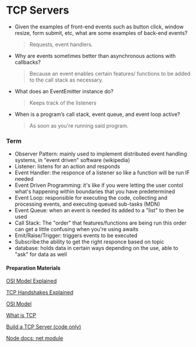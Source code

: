 # TCP Servers
- Given the examples of front-end events such as button click, window resize, form submit, etc, what are some examples of back-end events?
  > Requests, event handlers.
- Why are events sometimes better than asynchronous actions with callbacks?
  > Because an event enables certain features/ functions to be added to the call stack as necessary.
- What does an EventEmitter instance do?
  > Keeps track of the listeners
- When is a program’s call stack, event queue, and event loop active?
  > As soon as you're running said program.
  
  
### Term
- Observer Pattern: mainly used to implement distributed event handling systems, in "event driven" software (wikipedia)
- Listener: listens for an action and responds
- Event Handler: the responce of a listener so like a function will be run IF needed
- Event Driven Programming: it's like if you were letting the user contol what's happening within boundaries that you have predetermined 
- Event Loop: responsible for executing the code, collecting and processing events, and executing queued sub-tasks (MDN)
- Event Queue: when an event is needed its added to a "list" to then be used
- Call Stack: The "order" that features/functions are being run this order can get a little confusing when you're using awaits
- Emit/Raise/Trigger: triggers events to be executed 
- Subscribe:the ability to get the right responce based on topic
- database: holds data in certain ways depending on the use, able to "ask" for data as well

#### Preparation Materials
  [OSI Model Explained](https://www.youtube.com/watch?v=vv4y_uOneC0)
  
  [TCP Handshakes Explained](https://www.youtube.com/watch?v=xMtP5ZB3wSk)
  
  [OSI Model](https://www.cloudflare.com/learning/ddos/glossary/open-systems-interconnection-model-osi/)
  
  [What is TCP](https://searchnetworking.techtarget.com/definition/TCP)
  
  [Build a TCP Server (code only)](https://techbrij.com/node-js-tcp-server-client-promisify)
  
  [Node docs: net module](https://nodejs.org/api/net.html)
